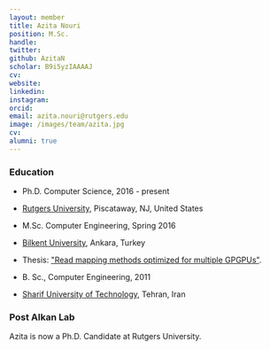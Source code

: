```yaml
---
layout: member
title: Azita Nouri
position: M.Sc. 
handle: 
twitter:
github: AzitaN
scholar: B9i5yzIAAAAJ
cv: 
website: 
linkedin: 
instagram:
orcid: 
email: azita.nouri@rutgers.edu
image: /images/team/azita.jpg
cv: 
alumni: true
---
```


### Education

- Ph.D. Computer Science, 2016 - present 
 - [Rutgers University](https://www.cs.rutgers.edu/), Piscataway, NJ, United States

- M.Sc. Computer Engineering, Spring 2016
 - [Bilkent University](http://www.cs.bilkent.edu.tr/), Ankara, Turkey
 - Thesis: ["Read mapping methods optimized for multiple GPGPUs"](https://tez.yok.gov.tr/UlusalTezMerkezi/TezGoster?key=cbOXH84ZayrLjc0tI-QXKm313zgDPsXWtY4hu-zFKttUPjEhkljul_iHa_DlIvfC).

- B. Sc., Computer Engineering,  2011
 - [Sharif University of Technology](http://ce.sharif.edu/), Tehran, Iran

### Post Alkan Lab

Azita is now a Ph.D. Candidate at Rutgers University.

